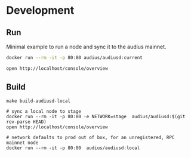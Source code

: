 # Development

## Run

Minimal example to run a node and sync it to the audius mainnet.

```bash
docker run --rm -it -p 80:80 audius/audiusd:current

open http://localhost/console/overview
```

## Build

```
make build-audiusd-local

# sync a local node to stage
docker run --rm -it -p 80:80 -e NETWORK=stage  audius/audiusd:$(git rev-parse HEAD)
open http://localhost/console/overview

# network defaults to prod out of box, for an unregistered, RPC mainnet node
docker run --rm -it -p 80:80  audius/audiusd:local
```
